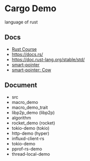 # Cargo Demo

language of rust

## Docs
* [Rust Course](https://course.rs/about-book.html)
* https://docs.rs/
* https://doc.rust-lang.org/stable/std/
* [smart-pointer](https://rustcc.cn/article?id=ac75148b-6eb0-4249-b36d-0a14875b736e)
* [smart-pointer: Cow](https://doc.rust-lang.org/std/borrow/enum.Cow.html)

## Document

* src
* macro_demo
* macro_demo_trait
* libp2p_demo (libp2p)
* algorithm
* rocket_demo (rocket)
* tokio-demo (tokio)
* http-demo (hyper)
* influxd-client-rs
* tokio-demo
* pprof-rs-demo
* thread-local-demo
